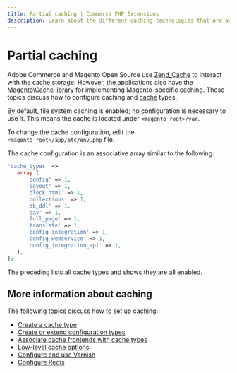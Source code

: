 ```yaml
---
title: Partial caching | Commerce PHP Extensions
description: Learn about the different caching technologies that are available to Adobe Commerce and Magento Open Source extension developers.
---
```


# Partial caching

Adobe Commerce and Magento Open Source use [Zend_Cache](http://framework.zend.com/manual/1.12/en/zend.cache.html) to interact with the cache storage. However, the applications also have the [Magento\Cache](https://github.com/magento/magento2/blob/2.4/lib/internal/Magento/Framework/Cache) [library](https://glossary.magento.com/library) for implementing Magento-specific caching. These topics discuss how to configure caching and [cache](https://glossary.magento.com/cache) types.

<InlineAlert variant="info" slots="text"/>

By default, file system caching is enabled; no configuration is necessary to use it. This means the cache is located under `<magento_root>/var`.

To change the cache configuration, edit the `<magento_root>/app/etc/env.php` file.

The cache configuration is an associative array similar to the following:

```php
'cache_types' =>
   array (
      'config' => 1,
      'layout' => 1,
      'block_html' => 1,
      'collections' => 1,
      'db_ddl' => 1,
      'eav' => 1,
      'full_page' => 1,
      'translate' => 1,
      'config_integration' => 1,
      'config_webservice' => 1,
      'config_integration_api' => 1,
   ),
);
```

The preceding lists all cache types and shows they are all enabled.

## More information about caching

The following topics discuss how to set up caching:

*  [Create a cache type](cache-type.md)
*  [Create or extend configuration types](https://devdocs.magento.com/guides/v2.4/config-guide/config/config-create.html)
*  [Associate cache frontends with cache types](https://devdocs.magento.com/guides/v2.4/config-guide/cache/cache-types.html)
*  [Low-level cache options](https://devdocs.magento.com/guides/v2.4/config-guide/cache/cache-options.html)
*  [Configure and use Varnish](https://devdocs.magento.com/guides/v2.4/config-guide/varnish/config-varnish.html)
*  [Configure Redis](https://devdocs.magento.com/guides/v2.4/config-guide/redis/config-redis.html)
